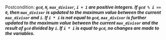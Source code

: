 Postcondition: ***`gcd`, `N`, `max_divisor`, `i + 1` are positive integers. If `gcd % i == 0`, then `max_divisor` is updated to the maximum value between the current `max_divisor` and `i`. If `i * i` is not equal to `gcd`, `max_divisor` is further updated to the maximum value between the current `max_divisor` and the result of `gcd` divided by `i`. If `i * i` is equal to `gcd`, no changes are made to the variables.***